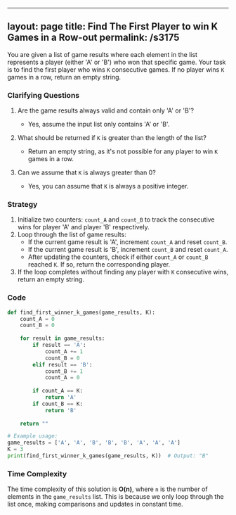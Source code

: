
---
layout: page
title:  Find The First Player to win K Games in a Row-out
permalink: /s3175
---

You are given a list of game results where each element in the list represents a player (either 'A' or 'B') who won that specific game. Your task is to find the first player who wins `K` consecutive games. If no player wins `K` games in a row, return an empty string.

### Clarifying Questions

1. Are the game results always valid and contain only 'A' or 'B'?
   - Yes, assume the input list only contains 'A' or 'B'.

2. What should be returned if `K` is greater than the length of the list?
   - Return an empty string, as it's not possible for any player to win `K` games in a row.

3. Can we assume that `K` is always greater than 0?
   - Yes, you can assume that `K` is always a positive integer.

### Strategy

1. Initialize two counters: `count_A` and `count_B` to track the consecutive wins for player 'A' and player 'B' respectively.
2. Loop through the list of game results:
   - If the current game result is 'A', increment `count_A` and reset `count_B`.
   - If the current game result is 'B', increment `count_B` and reset `count_A`.
   - After updating the counters, check if either `count_A` or `count_B` reached `K`. If so, return the corresponding player.
3. If the loop completes without finding any player with `K` consecutive wins, return an empty string.

### Code

```python
def find_first_winner_k_games(game_results, K):
    count_A = 0
    count_B = 0
    
    for result in game_results:
        if result == 'A':
            count_A += 1
            count_B = 0
        elif result == 'B':
            count_B += 1
            count_A = 0
        
        if count_A == K:
            return 'A'
        if count_B == K:
            return 'B'
    
    return ""

# Example usage:
game_results = ['A', 'A', 'B', 'B', 'B', 'A', 'A', 'A']
K = 3
print(find_first_winner_k_games(game_results, K))  # Output: "B"
```

### Time Complexity

The time complexity of this solution is **O(n)**, where `n` is the number of elements in the `game_results` list. This is because we only loop through the list once, making comparisons and updates in constant time.